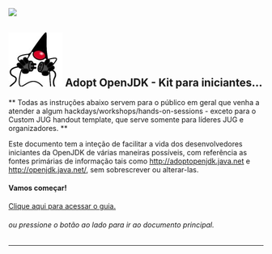 [![](https://londonjavacommunity.files.wordpress.com/2009/11/bannerblog.jpg)](https://londonjavacommunity.wordpress.com/tag/london-java-community/)

![](../cover_small.jpg) Adopt OpenJDK - Kit para iniciantes...
---

** Todas as instruções abaixo servem para o público em geral que venha a atender a algum hackdays/workshops/hands-on-sessions - exceto para o Custom JUG handout template, que serve somente para líderes JUG e organizadores. **

Este documento tem a inteção de facilitar a vida dos desenvolvedores iniciantes da OpenJDK de várias maneiras possíveis, com referência as fontes primárias de informação tais como http://adoptopenjdk.java.net e http://openjdk.java.net/, sem sobrescrever ou alterar-las.

#### Vamos começar!
[Clique aqui para acessar o guia.](https://mikebgx.gitbooks.io/adopt-openjdk-quickstart-chapter/content/quick-start.html)
###### ou pressione o botão ao lado para ir ao documento principal.
---
